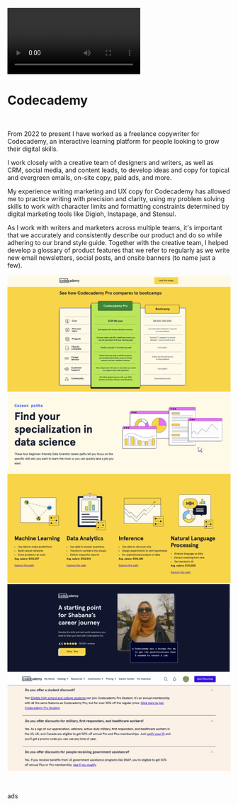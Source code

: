 ![boss texts](codecademy_bosstexts.mov)
# Codecademy
<br />

From 2022 to present I have worked as a freelance copywriter for Codecademy, an interactive learning platform for people looking to grow their digital skills. 

I work closely with a creative team of designers and writers, as well as CRM, social media, and content leads, to develop ideas and copy for topical and evergreen emails, on-site copy, paid ads, and more.

My experience writing marketing and UX copy for Codecademy has allowed me to practice writing with precision and clarity, using my problem solving skills to work with character limits and formatting constraints determined by digital marketing tools like Digioh, Instapage, and Stensul. 

As I work with writers and marketers across multiple teams, it's important that we accurately and consistently describe our product and do so while adhering to our brand style guide. Together with the creative team, I helped develop a glossary of product features that we refer to regularly as we write new email newsletters, social posts, and onsite banners (to name just a few).
<br />


![bootcamps](images/codecademy_bootcamps.png)
![datascience](images/codecademy_datascience.png)
![learnerstory](images/codecademy_learnerstory.png)
![FAQ](images/codecademy_FAQ.png)

<br />

ads
